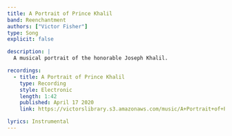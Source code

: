 ```yaml
---
title: A Portrait of Prince Khalil
band: Reenchantment
authors: ["Victor Fisher"]
type: Song
explicit: false

description: |
  A musical portrait of the honorable Joseph Khalil.

recordings:
  - title: A Portrait of Prince Khalil
    type: Recording
    style: Electronic
    length: 1:42
    published: April 17 2020
    link: https://victorslibrary.s3.amazonaws.com/music/A+Portrait+of+Prince+Khalil/A+Portrait+of+Prince+Khalil.mp3

lyrics: Instrumental
---
```

